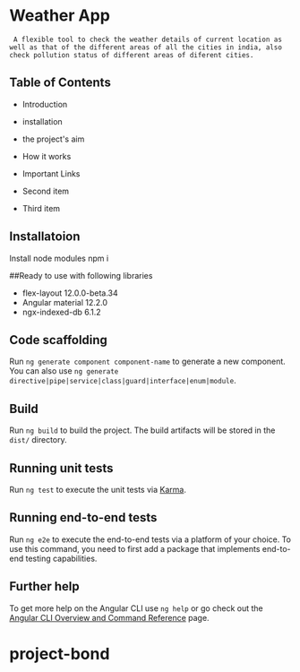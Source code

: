 # Weather App

     A flexible tool to check the weather details of current location as well as that of the different areas of all the cities in india, also check pollution status of different areas of diferent cities.
  
## Table of Contents
   - Introduction
   - installation
   - the project's aim
   - How it works
   - Important Links



- Second item
- Third item

## Installatoion
Install node modules npm i


##Ready to use with following libraries
  - flex-layout 12.0.0-beta.34
  - Angular material 12.2.0
  - ngx-indexed-db 6.1.2




## Code scaffolding

Run `ng generate component component-name` to generate a new component. You can also use `ng generate directive|pipe|service|class|guard|interface|enum|module`.

## Build

Run `ng build` to build the project. The build artifacts will be stored in the `dist/` directory.

## Running unit tests

Run `ng test` to execute the unit tests via [Karma](https://karma-runner.github.io).

## Running end-to-end tests

Run `ng e2e` to execute the end-to-end tests via a platform of your choice. To use this command, you need to first add a package that implements end-to-end testing capabilities.

## Further help

To get more help on the Angular CLI use `ng help` or go check out the [Angular CLI Overview and Command Reference](https://angular.io/cli) page.
# project-bond
